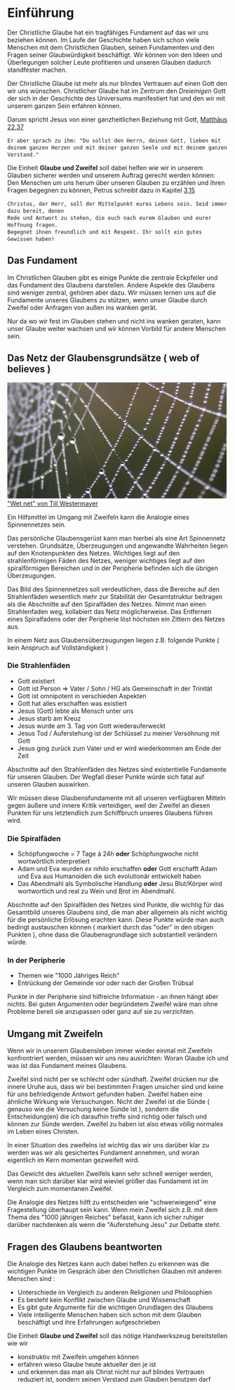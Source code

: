 # Einführung

Der Christliche Glaube hat ein tragfähiges Fundament auf das wir uns beziehen können.
Im Laufe der Geschichte haben sich schon viele Menschen mit dem Christlichen Glauben, seinen Fundamenten und den Fragen seiner Glaubwürdigkeit beschäftigt. Wir können von den Ideen und Überlegungen solcher Leute profitieren und unseren Glauben dadurch standfester machen.

Der Christliche Glaube ist mehr als nur blindes Vertrauen auf einen Gott den wir uns wünschen.
Christlicher Glaube hat im Zentrum den *Dreieinigen* Gott der sich in der Geschichte des Universums manifestiert hat und den wir mit unserem ganzen Sein erfahren können.

Darum spricht Jesus von einer ganzheitlichen Beziehung mit Gott, [Matthäus 22,37](http://www.bibleserver.com/text/ELB/Matth%C3%A4us22%2C37)

    Er aber sprach zu ihm: "Du sollst den Herrn, deinen Gott, lieben mit deinem ganzen Herzen und mit deiner ganzen Seele und mit deinem ganzen Verstand."
    
Die Einheit **Glaube und Zweifel** soll dabei helfen wie wir in unserem Glauben sicherer werden und unserem Auftrag gerecht werden können: Den Menschen um uns herum über unseren Glauben zu erzählen und ihren Fragen begegnen zu können, Petrus schreibt dazu in Kapitel [3,15](http://www.bibleserver.com/text/HFA/1.Petrus3%2C15)

    Christus, der Herr, soll der Mittelpunkt eures Lebens sein. Seid immer dazu bereit, denen
    Rede und Antwort zu stehen, die euch nach eurem Glauben und eurer Hoffnung fragen.
    Begegnet ihnen freundlich und mit Respekt. Ihr sollt ein gutes Gewissen haben!
    
## Das Fundament

Im Christlichen Glauben gibt es einige Punkte die zentrale Eckpfeiler und das Fundament des Glaubens darstellen. Andere Aspekte des Glaubens sind weniger zentral, gehören aber dazu.
Wir müssen lernen uns auf die Fundamente unseres Glaubens zu stützen, wenn unser Glaube durch Zweifel oder Anfragen von außen ins wanken gerät.

Nur da wo wir fest im Glauben stehen und nicht ins wanken geraten, kann unser Glaube weiter wachsen und wir können Vorbild für andere Menschen sein.

## Das Netz der Glaubensgrundsätze ( web of believes )

![Spinnennetz](./images/spidernet.jpg) ["Wet net" von Till Westermayer](https://www.flickr.com/photos/tillwe/8051013852)

Ein Hilfsmittel im Umgang mit Zweifeln kann die Analogie eines Spinnennetzes sein.

Das persönliche Glaubensgerüst kann man hierbei als eine Art Spinnennetz verstehen.
Grundsätze, Überzeugungen und angewandte Wahrheiten liegen auf den Knotenpunkten des Netzes.
Wichtiges liegt auf den strahlenförmigen Fäden des Netzes, weniger wichtiges liegt auf den spiralförmigen Bereichen und in der Peripherie befinden sich die übrigen Überzeugungen.

Das Bild des Spinnennetzes soll verdeutlichen, dass die Bereiche auf den Strahlenfäden wesentlich mehr zur Stabilität der Gesamtstruktur beitragen als die Abschnitte auf den Spiralfäden des Netzes.
Nimmt man einen Strahlenfaden weg, kollabiert das Netz möglicherweise. Das Entfernen eines Spiralfadens oder der Peripherie löst höchsten ein Zittern des Netzes aus.

In einem Netz aus Glaubensüberzeugungen liegen z.B. folgende Punkte ( kein Anspruch auf Vollständigkeit )

### Die Strahlenfäden
	
- Gott existiert
- Gott ist Person => Vater / Sohn / HG als Gemeinschaft in der Trinität
- Gott ist omnipotent in verschieden Aspekten
- Gott hat alles erschaffen was existiert
- Jesus (Gott) lebte als Mensch unter uns
- Jesus starb am Kreuz
- Jesus wurde am 3. Tag von Gott wiederauferweckt
- Jesus Tod / Auferstehung ist der Schlüssel zu meiner Versöhnung mit Gott
- Jesus ging zurück zum Vater und er wird wiederkommen am Ende der Zeit

Abschnitte auf den Strahlenfäden des Netzes sind existentielle Fundamente für unseren Glauben.
Der Wegfall dieser Punkte würde sich fatal auf unseren Glauben auswirken.

Wir müssen diese Glaubensfundamente mit all unseren verfügbaren Mitteln gegen äußere und
innere Kritik verteidigen, weil der Zweifel an diesen Punkten für uns letztendlich zum Schiffbruch unseres Glaubens führen wird.

### Die Spiralfäden
	
- Schöpfungwoche = 7 Tage á 24h **oder** Schöpfungwoche nicht wortwörtlich interpretiert
- Adam und Eva wurden *ex nihilo* erschaffen **oder** Gott erschafft Adam und Eva aus
  Humanoiden die sich evolutionär entwickelt haben
- Das Abendmahl als Symbolische Handlung **oder** Jesu Blut/Körper wird wortwortlich
  und real zu Wein und Brot im Abendmahl.

Abschnitte auf den Spiralfäden des Netzes sind Punkte, die wichtig für das Gesamtbild unseres Glaubens sind, die man aber allgemein als nicht wichtig für die persönliche Erlösung erachten kann.
Diese Punkte würde man auch bedingt austauschen können ( markiert durch das "oder" in den obigen Punkten ), ohne dass die Glaubensgrundlage sich substantiell verändern würde.

### In der Peripherie
	
- Themen wie "1000 Jähriges Reich"
- Entrückung der Gemeinde vor oder nach der Großen Trübsal

Punkte in der Peripherie sind hilfreiche Information - an ihnen hängt aber nichts.
Bei guten Argumenten oder begründetem Zweifel wäre man ohne Probleme bereit sie anzupassen oder ganz auf sie zu verzichten.

## Umgang mit Zweifeln

Wenn wir in unserem Glaubensleben immer wieder einmal mit Zweifeln konfrontriert werden, müssen wir uns neu ausrichten: Woran Glaube ich und was ist das Fundament meines Glaubens.

Zweifel sind nicht per se schlecht oder sündhaft. Zweifel drücken nur die innere Uruhe aus, dass wir bei bestimmten Fragen unsicher sind und keine für uns befriedigende Antwort gefunden haben. Zweifel haben eine ähnliche Wirkung wie Versuchungen. Nicht der Zweifel ist die Sünde ( genauso wie die Versuchung keine Sünde ist ), sondern die Entscheidung(en) die ich daraufhin treffe sind richtig oder falsch und können zur Sünde werden.
Zweifel zu haben ist also etwas völlig normales im Leben eines Christen.

In einer Situation des zweifelns ist wichtig das wir uns darüber klar zu werden was wir als gesichertes Fundament annehmen, und woran eigentlich im Kern momentan gezweifelt wird.

Das Gewicht des aktuellen Zweifels kann sehr schnell weniger werden, wenn man sich darüber klar wird wieviel größer das Fundament ist im Vergleich zum momentanen Zweifel.

Die Analogie des Netzes hilft zu entscheiden wie "schwerwiegend" eine Fragestellung überhaupt sein kann.
Wenn mein Zweifel sich z.B. mit dem Thema des "1000 jährigen Reiches" befasst, kann ich sicher ruhiger darüber nachdenken als wenn die "Auferstehung Jesu" zur Debatte steht.

## Fragen des Glaubens beantworten

Die Analogie des Netzes kann auch dabei helfen zu erkennen was die wichtigen Punkte im Gespräch über den Christlichen Glauben mit anderen Menschen sind :

- Unterschiede im Vergleich zu anderen Religionen und Philosophien
- Es besteht kein Konflikt zwischen Glaube und Wissenschaft
- Es gibt gute Argumente für die wichtigen Grundlagen des Glaubens
- Viele intelligente Menschen haben sich schon mit dem Glauben beschäftigt und ihre Erfahrungen aufgeschrieben

Die Einheit **Glaube und Zweifel** soll das nötige Handwerkszeug bereitstellen wie wir

- konstruktiv mit Zweifeln umgehen können
- erfahren wieso Glaube heute aktueller den je ist
- und erkennen das man als Christ nicht nur auf blindes Vertrauen reduziert ist, sondern seinen Verstand zum Glauben benutzen darf 




    


